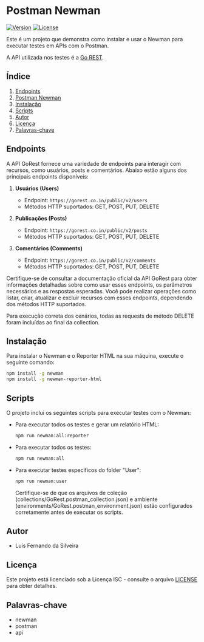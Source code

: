 # Postman Newman

[![Version](https://img.shields.io/badge/version-1.0.0-brightgreen.svg)](https://github.com/seu-usuario/seu-repositorio)
[![License](https://img.shields.io/badge/license-ISC-blue.svg)](LICENSE)

Este é um projeto que demonstra como instalar e usar o Newman para executar testes em APIs com o Postman.

A API utilizada nos testes é a [Go REST](https://gorest.co.in/).

## Índice

1. [Endpoints](#endpoints)
2. [Postman Newman](#postman-newman)
3. [Instalação](#instalação)
4. [Scripts](#scripts)
5. [Autor](#autor)
6. [Licença](#licença)
7. [Palavras-chave](#palavras-chave)

## Endpoints

A API GoRest fornece uma variedade de endpoints para interagir com recursos, como usuários, posts e comentários. Abaixo estão alguns dos principais endpoints disponíveis:

1. **Usuários (Users)**

   - Endpoint: `https://gorest.co.in/public/v2/users`
   - Métodos HTTP suportados: GET, POST, PUT, DELETE

2. **Publicações (Posts)**

   - Endpoint: `https://gorest.co.in/public/v2/posts`
   - Métodos HTTP suportados: GET, POST, PUT, DELETE

3. **Comentários (Comments)**
   - Endpoint: `https://gorest.co.in/public/v2/comments`
   - Métodos HTTP suportados: GET, POST, PUT, DELETE

Certifique-se de consultar a documentação oficial da API GoRest para obter informações detalhadas sobre como usar esses endpoints, os parâmetros necessários e as respostas esperadas. Você pode realizar operações como listar, criar, atualizar e excluir recursos com esses endpoints, dependendo dos métodos HTTP suportados.

Para execução correta dos cenários, todas as requests de método DELETE foram incluídas ao final da collection.

## Instalação

Para instalar o Newman e o Reporter HTML na sua máquina, execute o seguinte comando:

```bash
npm install -g newman
npm install -g newman-reporter-html
```

## Scripts

O projeto inclui os seguintes scripts para executar testes com o Newman:

- Para executar todos os testes e gerar um relatório HTML:
  ```bash
  npm run newman:all:reporter
  ```
- Para executar todos os testes:
  ```bash
  npm run newman:all
  ```
- Para executar testes específicos do folder "User":
  ```bash
  npm run newman:user
  ```
  Certifique-se de que os arquivos de coleção (collections/GoRest.postman_collection.json) e ambiente (environments/GoRest.postman_environment.json) estão configurados corretamente antes de executar os scripts.

## Autor

- Luís Fernando da Silveira

## Licença

Este projeto está licenciado sob a Licença ISC - consulte o arquivo [LICENSE](LICENSE) para obter detalhes.

## Palavras-chave

- newman
- postman
- api

